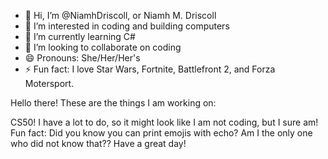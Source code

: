 
- 👋 Hi, I’m @NiamhDriscoll, or Niamh M. Driscoll
- 👀 I’m interested in coding and building computers
- 🌱 I’m currently learning C#
- 💞️ I’m looking to collaborate on coding
- 😄 Pronouns: She/Her/Her's
- ⚡ Fun fact: I love Star Wars, Fortnite, Battlefront 2, and Forza Motersport.


Hello there! These are the things I am working on:

CS50! I have a lot to do, so it might look like I am not coding, but I sure am!
Fun fact: Did you know you can print emojis with echo? Am I the only one who did not know that??
Have a great day!


<!---
NiamhDriscoll/NiamhDriscoll is a ✨ special ✨ repository because its `README.md` (this file) appears on your GitHub profile.
You can click the Preview link to take a look at your changes.
--->
